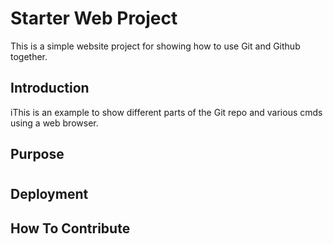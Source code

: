 # Starter Web Project

This is a simple website project for showing how to use Git and Github together.

## Introduction
iThis is an example to show different parts of the Git repo and various cmds
using a web browser.

## Purpose
#
## Deployment

## How To Contribute
